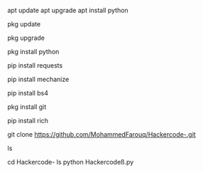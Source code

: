 apt update 
apt upgrade
apt install python

pkg update

pkg upgrade

pkg install python

pip install requests

pip install mechanize

pip install bs4

pkg install git

pip install rich

git clone https://github.com/MohammedFarouq/Hackercode-.git

ls

cd Hackercode-
ls
python Hackercodeß.py
